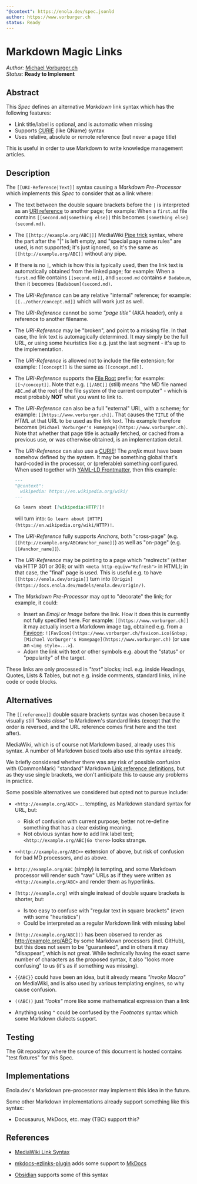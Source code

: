 ```yaml
---
"@context": https://enola.dev/spec.jsonld
author: https://www.vorburger.ch
status: Ready
---
```


# Markdown Magic Links

_Author:_ [Michael Vorburger.ch](https://www.vorburger.ch)
<br>_Status:_ **Ready to Implement**

## Abstract

This _Spec_ defines an alternative _Markdown_ link syntax which has the following features:

* Link title/label is optional, and is automatic when missing
* Supports [CURIE](https://en.wikipedia.org/wiki/CURIE) (like QName) syntax
* Uses relative, absolute or remote reference (but never a page title)

This is useful in order to use Markdown to write knowledge management articles.

## Description

The `[[URI-Reference|Text]]` syntax causing a _Markdown Pre-Processor_ which implements this _Spec_ to consider that as a link where:

* The text between the double square brackets before the `|` is interpreted as
  an [URI reference](https://en.wikipedia.org/wiki/Uniform_Resource_Identifier#URI_references) to another page; for example:
  When a `first.md` file contains `[[second.md|something else]]` this becomes `[something else](second.md)`.

* The `[[http://example.org/ABC|]]` MediaWiki [Pipe trick](https://www.mediawiki.org/wiki/Help:Links#Pipe_trick) syntax,
  where the part after the "|" is left empty, and "special page name rules" are used, is not supported; it's just ignored,
  so it's the same as `[[http://example.org/ABC]]` without any pipe.

* If there is no `|`, which is how this is typically used, then the link text is automatically obtained from the linked page; for example:
  When a `first.md` file contains `[[second.md]]`, and `second.md` contains `# Badaboum`, then it becomes `[Badaboum](second.md)`.

* The _URI-Reference_ can be any relative "internal" reference; for example: `[[../other/concept.md]]` which will work just as well.

* The _URI-Reference_ cannot be some _"page title"_ (AKA header), only a reference to another filename.

* The _URI-Reference_ may be "broken", and point to a missing file. In that case, the link text is automagically determined.
  It may simply be the full URL, or using some heuristics like e.g. just the last segment - it's up to the implementation.

* The _URI-Reference_ is allowed not to include the file extension; for example: `[[concept]]` is the same as `[[concept.md]]`.

* The _URI-Reference_ supports the [File Root](../url-reference-workspace/index.md) prefix; for example: `[[¬/concept]]`.
  Note that e.g. `[[/ABC]]` (still) means "the MD file named `ABC.md` at the root of the file system of the current computer" - which is most probably **NOT** what you want to link to.

* The _URI-Reference_ can also be a full "external" URL, with a scheme; for example: `[[https://www.vorburger.ch]]`.
  That causes the `TITLE` of the _HTML_ at that URL to be used as the link text.
  This example therefore becomes `[Michael Vorburger's Homepage](https://www.vorburger.ch)`.
  Note that whether that page title is actually fetched, or cached from a previous use, or was otherwise obtained, is an implementation detail.

* The _URI-Reference_ can also use a [CURIE](https://en.wikipedia.org/wiki/CURIE)! The _prefix_ must have been somehow defined by the system.
  It may be something global that's hard-coded in the processor, or (preferable) something configured. When used together
  with [YAML-LD Frontmatter](../markdown-yamlld-frontmatter/index.md), then this example:

  ```markdown
  ---
  "@context":
    wikipedia: https://en.wikipedia.org/wiki/
  ---

  Go learn about [[wikipedia:HTTP]]!
  ```

  will turn into: `Go learn about [HTTP](https://en.wikipedia.org/wiki/HTTP)!`.

* The _URI-Reference_ fully supports _Anchors,_ both "cross-page" (e.g. `[[http://example.org/ABC#anchor_name]]`) as well as "on-page" (e.g. `[[#anchor_name]]`).

* The _URI-Reference_ may be pointing to a page which _"redirects"_ (either via HTTP 301 or 308; or with `<meta http-equiv="Refresh">` in HTML);
  in that case, the "final" page is used. This is useful e.g. to have `[[https://enola.dev/origin]]` turn into `[Origin](https://docs.enola.dev/models/enola.dev/origin/)`.

* The _Markdown Pre-Processor_ may opt to "decorate" the link; for example, it could:
  * Insert an _Emoji_ or _Image_ before the link. How it does this is currently not fully specified here.
        For example: `[[https://www.vorburger.ch]]` it may actually insert a Markdown image tag, obtained e.g. from a [Favicon](https://en.wikipedia.org/wiki/Favicon):
        `![FavIcon](https://www.vorburger.ch/favicon.ico)&nbsp;[Michael Vorburger's Homepage](https://www.vorburger.ch)` (or use an `<img style=...>`).
  * Adorn the link with text or other symbols e.g. about the "status" or "popularity" of the target.

These links are only processed in _"text"_ blocks; incl. e.g. inside Headings, Quotes, Lists & Tables, but not e.g. inside comments, standard links, inline code or code blocks.

## Alternatives

The `[[reference]]` double square brackets syntax was chosen because it visually still _"looks close"_ to Markdown's standard links
(except that the order is reversed, and the URL reference comes first here and the text after).

MediaWiki, which is of course not Markdown based, already uses this syntax. A number of Markdown based tools also use this syntax already.

We briefly considered whether there was any risk of possible confusion with (CommonMark) "standard" Markdown [Link reference definitions](https://spec.commonmark.org/0.31.2/#link-reference-definitions), but as they use single brackets, we don't anticipate this to cause any problems in practice.

Some possible alternatives we considered but opted not to pursue include:

* `<http://example.org/ABC>` ... tempting, as Markdown standard syntax for URL, but:
  * Risk of confusion with current purpose; better not re-define something that has a clear existing meaning.
  * Not obvious syntax how to add link label text; `<http://example.org/ABC|Go there>` looks strange.

* `<<http://example.org/ABC>>` extension of above, but risk of confusion for bad MD processors, and as above.

* `http://example.org/ABC` (simply) is tempting, and some Markdown processor will render
   such "raw" URLs as if they were written as `<http://example.org/ABC>` and render them as hyperlinks.

* `[http://example.org]` with single instead of double square brackets is shorter, but:
  * Is too easy to confuse with "regular text in square brackets" (even with some "heuristics")
  * Could be interpreted as a regular Markdown link with missing label

* `[http://example.org/ABC]()` has been observed to render as <http://example.org/ABC>
  by some Markdown processors (incl. GitHub), but this does not seem to be "guaranteed",
  and in others it may "disappear", which is not great. While technically having the
  exact same number of characters as the proposed syntax, it also "looks more
  confusing" to us (it's as if something was missing).

* `{{ABC}}` could have been an idea, but it already means _"invoke Macro"_ on MediaWiki,
   and is also used by various templating engines, so why cause confusion.

* `((ABC))` just _"looks"_ more like some mathematical expression than a link

* Anything using `^` could be confused by the _Footnotes_ syntax which some Markdown dialects support.

## Testing

The Git repository where the source of this document is hosted contains "test fixtures" for this Spec.

## Implementations

Enola.dev's Markdown pre-processor may implement this idea in the future.

Some other Markdown implementations already support something like this syntax:

* Docusaurus, MkDocs, etc. may (TBC) support this?

## References

* [MediaWiki Link Syntax](https://www.mediawiki.org/wiki/Help:Links)

* [mkdocs-ezlinks-plugin](https://github.com/orbikm/mkdocs-ezlinks-plugin) adds some support to [MkDocs](https://www.mkdocs.org)

* [Obsidian](https://help.obsidian.md/Linking+notes+and+files/Internal+links) supports some of this syntax
